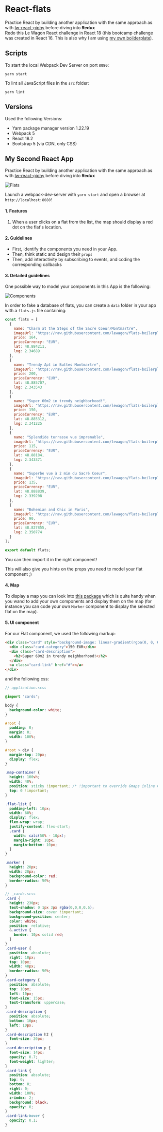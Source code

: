 # React-flats

Practice React by building another application with the same approach as with [lw-react-giphy](https://github.com/georgy5/lw-react-giphy) before diving into **Redux**\
Redo this Le Wagon React challenge in React 18 (this bootcamp challenge was created in React 16. This is also why I am using [my own boilderplate](https://github.com/Georgy5/react-boilerplate/)).

## Scripts

To start the local Webpack Dev Server on port `8080`:
```
yarn start
```

To lint all JavaScript files in the `src` folder:
```
yarn lint
```

## Versions
Used the following Versions:

- Yarn package manager version 1.22.19
- Webpack 5
- React 18.2
- Bootstrap 5 (via CDN, only CSS)

## My Second React App

Practice React by building another application with the same approach as with [lw-react-giphy](https://github.com/georgy5/lw-react-giphy) before diving into **Redux**

![Flats](https://raw.githubusercontent.com/lewagon/react-redux-images/master/react/flats.png)


Launch a webpack-dev-server with `yarn start` and open a browser at `http://localhost:8080`!

#### 1. Features

1. When a user clicks on a flat from the list, the map should display a red dot on the flat's location.

#### 2. Guidelines

- First, identify the components you need in your App.
- Then, think static and design their `props`
- Then, add interactivity by subscribing to events, and coding the corresponding callbacks

#### 3. Detailed guidelines

One possible way to model your components in this App is the following:

![Components](https://raw.githubusercontent.com/lewagon/react-redux-images/master/react/components.png)

In order to fake a database of flats, you can create a `data` folder in your app with a `flats.js` file containing:

```js
const flats = [
  {
    name: "Charm at the Steps of the Sacre Coeur/Montmartre",
    imageUrl: "https://raw.githubusercontent.com/lewagon/flats-boilerplate/master/images/flat1.jpg",
    price: 164,
    priceCurrency: "EUR",
    lat: 48.884211,
    lng: 2.34689
  },
  {
    name: "Trendy Apt in Buttes Montmartre",
    imageUrl: "https://raw.githubusercontent.com/lewagon/flats-boilerplate/master/images/flat2.jpg",
    price: 200,
    priceCurrency: "EUR",
    lat: 48.885707,
    lng: 2.343543
  },
  {
    name: "Super 60m2 in trendy neighborhood!",
    imageUrl: "https://raw.githubusercontent.com/lewagon/flats-boilerplate/master/images/flat3.jpg",
    price: 150,
    priceCurrency: "EUR",
    lat: 48.885312,
    lng: 2.341225
  },
  {
    name: "Splendide terrasse vue imprenable",
    imageUrl: "https://raw.githubusercontent.com/lewagon/flats-boilerplate/master/images/flat4.jpg",
    price: 115,
    priceCurrency: "EUR",
    lat: 48.88184,
    lng: 2.343371
  },
  {
    name: "Superbe vue à 2 min du Sacré Coeur",
    imageUrl: "https://raw.githubusercontent.com/lewagon/flats-boilerplate/master/images/flat5.jpg",
    price: 135,
    priceCurrency: "EUR",
    lat: 48.888839,
    lng: 2.339208
  },
  {
    name: "Bohemian and Chic in Paris",
    imageUrl: "https://raw.githubusercontent.com/lewagon/flats-boilerplate/master/images/flat6.jpg",
    price: 90,
    priceCurrency: "EUR",
    lat: 48.827855,
    lng: 2.350774
  }
];

export default flats;
```

You can then import it in the right component!

This will also give you hints on the props you need to model your flat component ;)

#### 4. Map

To display a map you can look into [this package](https://github.com/istarkov/google-map-react) which is quite handy when you wand to add your own components and display them on the map (for instance you can code your own `Marker` component to display the selected flat on the map).

#### 5. UI component

For our Flat component, we used the following markup:
```html
<div class="card" style="background-image: linear-gradient(rgba(0, 0, 0, 0.3), rgba(0, 0, 0, 0.2)), url('https://raw.githubusercontent.com/lewagon/flats-boilerplate/master/images/flat3.jpg';);">
  <div class="card-category">150 EUR</div>
  <div class="card-description">
    <h2>Super 60m2 in trendy neighborhood!</h2>
  </div>
  <a class="card-link" href="#"></a>
</div>
```

and the following css:

```scss
// application.scss

@import "cards";

body {
  background-color: white;
}

#root {
  padding: 0;
  margin: 0;
  width: 100%;
}

#root > div {
  margin-top: 20px;
  display: flex;
}

.map-container {
  height: 100vh;
  width: 40%;
  position: sticky !important; /* !important to override Gmaps inline CSS */
  top: 0 !important;
}

.flat-list {
  padding-left: 10px;
  width: 60%;
  display: flex;
  flex-wrap: wrap;
  justify-content: flex-start;
  .card {
    width: calc(50% - 10px);
    margin-right: 10px;
    margin-bottom: 10px;
  }
}

.marker {
  height: 20px;
  width: 20px;
  background-color: red;
  border-radius: 50%;
}
```

```scss
// _cards.scss
.card {
  height: 230px;
  text-shadow: 0 1px 3px rgba(0,0,0,0.6);
  background-size: cover !important;
  background-position: center;
  color: white;
  position: relative;
  &.active {
    border: 10px solid red;
  }
}
.card-user {
  position: absolute;
  right: 10px;
  top: 10px;
  width: 40px;
  border-radius: 50%;
}
.card-category {
  position: absolute;
  top: 10px;
  left: 10px;
  font-size: 15px;
  text-transform: uppercase;
}
.card-description {
  position: absolute;
  bottom: 10px;
  left: 10px;
}
.card-description h2 {
  font-size: 20px;
}
.card-description p {
  font-size: 14px;
  opacity: 0.7;
  font-weight: lighter;
}
.card-link {
  position: absolute;
  top: 0;
  bottom: 0;
  right: 0;
  width: 100%;
  z-index: 2;
  background: black;
  opacity: 0;
}
.card-link:hover {
  opacity: 0.1;
}
```
